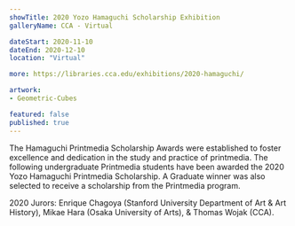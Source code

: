 ```yaml
---
showTitle: 2020 Yozo Hamaguchi Scholarship Exhibition
galleryName: CCA - Virtual

dateStart: 2020-11-10
dateEnd: 2020-12-10
location: "Virtual"

more: https://libraries.cca.edu/exhibitions/2020-hamaguchi/

artwork:
- Geometric-Cubes

featured: false
published: true
---
```


The Hamaguchi Printmedia Scholarship Awards were established to foster excellence and dedication in the study and practice of printmedia. The following undergraduate Printmedia students have been awarded the 2020 Yozo Hamaguchi Printmedia Scholarship. A Graduate winner was also selected to receive a scholarship from the Printmedia program.

2020 Jurors: Enrique Chagoya (Stanford University Department of Art & Art History), Mikae Hara (Osaka University of Arts), & Thomas Wojak (CCA).

